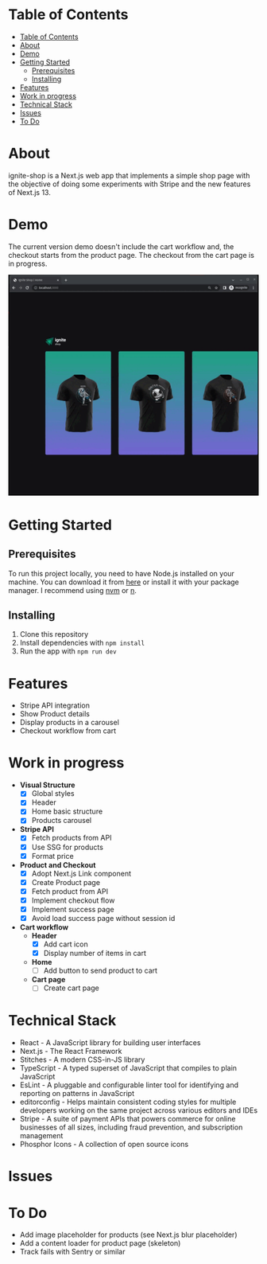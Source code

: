 
# Table of Contents

- [Table of Contents](#table-of-contents)
- [About](#about)
- [Demo](#demo)
- [Getting Started](#getting-started)
  - [Prerequisites](#prerequisites)
  - [Installing](#installing)
- [Features](#features)
- [Work in progress](#work-in-progress)
- [Technical Stack](#technical-stack)
- [Issues](#issues)
- [To Do](#to-do)

# About

ignite-shop is a Next.js web app that implements a simple shop page with the objective of doing some experiments with Stripe and the new features of Next.js 13.

# Demo

The current version demo doesn't include the cart workflow and, the checkout starts from the product page. The checkout from the cart page is in progress.

![Demo](/demo/ignite-shop-demo.gif)

# Getting Started

## Prerequisites

To run this project locally, you need to have Node.js installed on your machine. You can download it from [here](https://nodejs.org/en/download/) or install it with your package manager. I recommend using [nvm](https://github.com/nvm-sh/nvm) or [n](https://github.com/tj/n).

## Installing

1. Clone this repository
2. Install dependencies with `npm install`
3. Run the app with `npm run dev`

# Features

- Stripe API integration
- Show Product details
- Display products in a carousel
- Checkout workflow from cart

# Work in progress

- **Visual Structure**
  - [x] Global styles
  - [x] Header
  - [x] Home basic structure
  - [x] Products carousel
- **Stripe API**
  - [x] Fetch products from API
  - [x] Use SSG for products
  - [x] Format price
- **Product and Checkout**
  - [x] Adopt Next.js Link component
  - [x] Create Product page
  - [x] Fetch product from API
  - [x] Implement checkout flow
  - [x] Implement success page
  - [x] Avoid load success page without session id
- **Cart workflow**
  - **Header**
    - [x] Add cart icon
    - [x] Display number of items in cart
  - **Home**
    - [ ] Add button to send product to cart
  - **Cart page**
    - [ ] Create cart page

# Technical Stack

- React - A JavaScript library for building user interfaces
- Next.js - The React Framework
- Stitches - A modern CSS-in-JS library
- TypeScript - A typed superset of JavaScript that compiles to plain JavaScript
- EsLint - A pluggable and configurable linter tool for identifying and reporting on patterns in JavaScript
- editorconfig - Helps maintain consistent coding styles for multiple developers working on the same project across various editors and IDEs
- Stripe - A suite of payment APIs that powers commerce for online businesses of all sizes, including fraud prevention, and subscription management
- Phosphor Icons - A collection of open source icons

# Issues


# To Do

- Add image placeholder for products (see Next.js blur placeholder)
- Add a content loader for product page (skeleton)
- Track fails with Sentry or similar